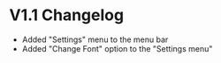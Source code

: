 # V1.1 Changelog

- Added "Settings" menu to the menu bar
- Added "Change Font" option to the "Settings menu"
